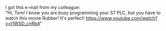 I got this e-mail from my colleague:<br>
"Hi, Tom! I know you are busy programming your S7 PLC, but you have to watch this movie Rubber! It's perfect! https://www.youtube.com/watch?v=t1WSD_cnRbA"